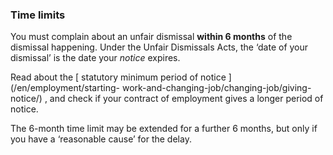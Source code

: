 ###  Time limits

You must complain about an unfair dismissal **within 6 months** of the
dismissal happening. Under the Unfair Dismissals Acts, the ‘date of your
dismissal’ is the date your _notice_ expires.

Read about the [ statutory minimum period of notice ](/en/employment/starting-
work-and-changing-job/changing-job/giving-notice/) , and check if your
contract of employment gives a longer period of notice.

The 6-month time limit may be extended for a further 6 months, but only if you
have a ‘reasonable cause’ for the delay.
